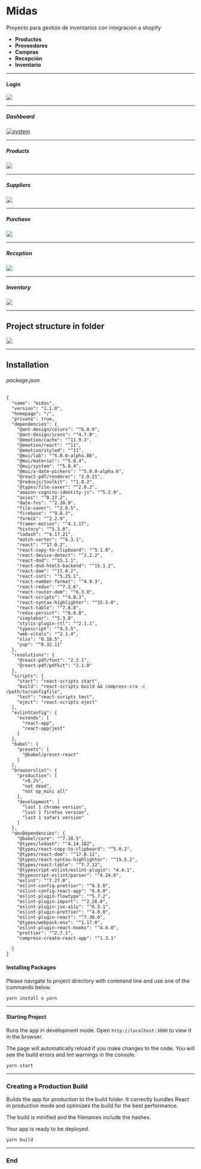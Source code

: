 
# Midas

Proyecto para gestión de inventarios con integración a shopify 
- **Productos**
- **Proveedores**
- **Compras**
- **Recepción**
- **Inventario**

------------
#### **Login**
[![](https://user-images.githubusercontent.com/66569273/208505923-89b9fe04-29ae-4655-8fcc-979c6ae84f12.png)](https://user-images.githubusercontent.com/66569273/208505923-89b9fe04-29ae-4655-8fcc-979c6ae84f12.png)

------------
##### **Dashboard** 

[![system](https://user-images.githubusercontent.com/66569273/208505495-aa408845-d30e-48ef-904b-8f8638b2cc45.png "system")](http://https://user-images.githubusercontent.com/66569273/208505495-aa408845-d30e-48ef-904b-8f8638b2cc45.png "system")

------------
##### **Products** 

[![](https://user-images.githubusercontent.com/66569273/208506357-d0d32492-f28e-4f45-98cd-31a9b4fd83be.png)](https://user-images.githubusercontent.com/66569273/208506357-d0d32492-f28e-4f45-98cd-31a9b4fd83be.png)

------------
##### **Suppliers** 

[![](https://user-images.githubusercontent.com/66569273/208506791-82ea3a0b-aaf2-4212-bb6f-7f093c292b70.png)](https://user-images.githubusercontent.com/66569273/208506791-82ea3a0b-aaf2-4212-bb6f-7f093c292b70.png)

------------
##### **Purchase** 

[![](https://user-images.githubusercontent.com/66569273/208507004-932c837c-2bf2-4151-abaa-76e352f8e1d9.png)](https://user-images.githubusercontent.com/66569273/208507004-932c837c-2bf2-4151-abaa-76e352f8e1d9.png)

------------
##### **Reception** 

[![](https://user-images.githubusercontent.com/66569273/208507208-b13ad7b5-cc2e-487a-9f41-f413d61ebba2.png)](https://user-images.githubusercontent.com/66569273/208507208-b13ad7b5-cc2e-487a-9f41-f413d61ebba2.png)

------------
##### **Inventory** 

[![](https://user-images.githubusercontent.com/66569273/208507371-b3fd85f0-2486-4935-978a-951ee4c11305.png)](https://user-images.githubusercontent.com/66569273/208507371-b3fd85f0-2486-4935-978a-951ee4c11305.png)


------------

## Project structure in folder

[![](https://user-images.githubusercontent.com/66569273/208508380-e3bb3bf9-bd47-4ec4-9329-84582dab4e66.png)](https://user-images.githubusercontent.com/66569273/208508380-e3bb3bf9-bd47-4ec4-9329-84582dab4e66.png)

------------


## Installation
###### package.json
    {
      "name": "midas",
      "version": "1.1.0",
      "homepage": "/",
      "private": true,
      "dependencies": {
        "@ant-design/colors": "^6.0.0",
        "@ant-design/icons": "^4.7.0",
        "@emotion/cache": "^11.9.3",
        "@emotion/react": "^11",
        "@emotion/styled": "^11",
        "@mui/lab": "^5.0.0-alpha.86",
        "@mui/material": "^5.8.4",
        "@mui/system": "^5.8.4",
        "@mui/x-date-pickers": "^5.0.0-alpha.6",
        "@react-pdf/renderer": "2.0.21",
        "@reduxjs/toolkit": "^1.8.2",
        "@types/file-saver": "^2.0.2",
        "amazon-cognito-identity-js": "^5.2.9",
        "axios": "^0.27.2",
        "date-fns": "^2.28.0",
        "file-saver": "^2.0.5",
        "firebase": "^9.8.3",
        "formik": "^2.2.9",
        "framer-motion": "^4.1.17",
        "history": "^5.3.0",
        "lodash": "^4.17.21",
        "match-sorter": "^6.3.1",
        "react": "^17.0.2",
        "react-copy-to-clipboard": "^5.1.0",
        "react-device-detect": "^2.2.2",
        "react-dnd": "^15.1.1",
        "react-dnd-html5-backend": "^15.1.2",
        "react-dom": "^17.0.2",
        "react-intl": "^5.25.1",
        "react-number-format": "^4.9.3",
        "react-redux": "^7.2.6",
        "react-router-dom": "^6.3.0",
        "react-scripts": "^4.0.3",
        "react-syntax-highlighter": "^15.5.0",
        "react-table": "^7.8.0",
        "redux-persist": "^6.0.0",
        "simplebar": "^5.3.8",
        "stylis-plugin-rtl": "^2.1.1",
        "typescript": "^4.5.5",
        "web-vitals": "^2.1.4",
        "xlsx": "0.18.5",
        "yup": "^0.32.11"
      },
      "resolutions": {
        "@react-pdf/font": "2.2.1",
        "@react-pdf/pdfkit": "2.1.0"
      },
      "scripts": {
        "start": "react-scripts start",
        "build": "react-scripts build && compress-cra -c /path/to/configfile",
        "test": "react-scripts test",
        "eject": "react-scripts eject"
      },
      "eslintConfig": {
        "extends": [
          "react-app",
          "react-app/jest"
        ]
      },
      "babel": {
        "presets": [
          "@babel/preset-react"
        ]
      },
      "browserslist": {
        "production": [
          ">0.2%",
          "not dead",
          "not op_mini all"
        ],
        "development": [
          "last 1 chrome version",
          "last 1 firefox version",
          "last 1 safari version"
        ]
      },
      "devDependencies": {
        "@babel/core": "^7.18.5",
        "@types/lodash": "^4.14.182",
        "@types/react-copy-to-clipboard": "^5.0.2",
        "@types/react-dom": "^17.0.11",
        "@types/react-syntax-highlighter": "^15.5.2",
        "@types/react-table": "^7.7.12",
        "@typescript-eslint/eslint-plugin": "4.4.1",
        "@typescript-eslint/parser": "^4.24.0",
        "eslint": "^7.27.0",
        "eslint-config-prettier": "^8.5.0",
        "eslint-config-react-app": "6.0.0",
        "eslint-plugin-flowtype": "^5.7.2",
        "eslint-plugin-import": "^2.26.0",
        "eslint-plugin-jsx-a11y": "^6.5.1",
        "eslint-plugin-prettier": "^4.0.0",
        "eslint-plugin-react": "^7.30.0",
        "@types/webpack-env": "^1.17.0",
        "eslint-plugin-react-hooks": "^4.6.0",
        "prettier": "^2.7.1",
        "compress-create-react-app": "^1.3.1"

      }
    }
    
#### Installing Packages

Please navigate to project directory with command line and use one of the commands below.

`yarn install o yarn`

------------


#### Starting Project

Runs the app in development mode. Open ```http://localhost:3000``` to view it in the browser.


The page will automatically reload if you make changes to the code.
You will see the build errors and lint warnings in the console.

 `yarn start`

------------


### Creating a Production Build

Builds the app for production to the build folder. It correctly bundles React in production mode and optimizes the build for the best performance.

The build is minified and the filenames include the hashes.

Your app is ready to be deployed.

`yarn build`

------------
### End
